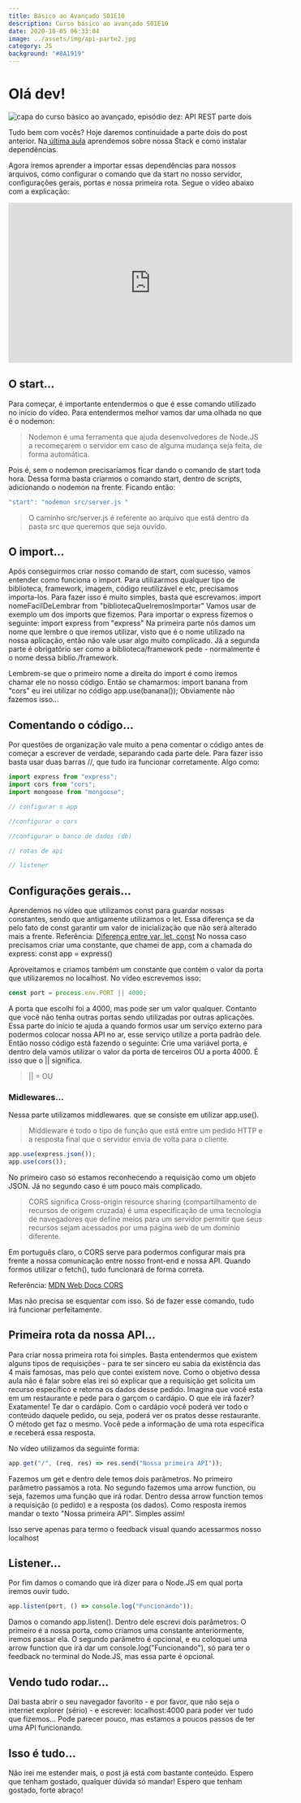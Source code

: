 ```yaml
---
title: Básico ao Avançado S01E10
description: Curso básico ao avançado S01E10
date: 2020-10-05 06:33:04
image: ../assets/img/api-parte2.jpg
category: JS
background: "#8A1919"
---
```

# Olá dev!

![capa do curso básico ao avançado, episódio dez: API REST parte dois](../assets/img/api-parte2.jpg)

Tudo bem com vocês? Hoje daremos continuidade a parte dois do post anterior. Na[ última aula](https://oladev.com.br/basico-ao-avancado-s01e09/) aprendemos sobre nossa Stack e como instalar dependências. 

Agora iremos aprender a importar essas dependências para nossos arquivos, como configurar o comando que da start no nosso servidor, configurações gerais, portas e nossa primeira rota. Segue o vídeo abaixo com a explicação:

<iframe width="560" height="315" src="https://www.youtube.com/embed/9Dac8e02gyw" frameborder="0" allow="accelerometer; autoplay; clipboard-write; encrypted-media; gyroscope; picture-in-picture" allowfullscreen></iframe>

## O start...

Para começar, é importante entendermos o que é esse comando utilizado no início do vídeo. Para entendermos melhor vamos dar uma olhada no que é o nodemon:

> Nodemon é uma ferramenta que ajuda desenvolvedores de Node.JS a recomeçarem o servidor em caso de alguma mudança seja feita, de forma automática.

Pois é, sem o nodemon precisaríamos ficar dando o comando de start toda hora. Dessa forma basta criarmos o comando start, dentro de scripts, adicionando o nodemon na frente. Ficando então:

```javascript
"start": "nodemon src/server.js "
```

> O caminho src/server.js é referente ao arquivo que está dentro da pasta src que queremos que seja ouvido.

## O import...

Após conseguirmos criar nosso comando de start, com sucesso, vamos entender como funciona o import. Para utilizarmos qualquer tipo de biblioteca, framework, imagem, código reutilizável e etc, precisamos importa-los. Para fazer isso é muito simples, basta que escrevamos: import nomeFacilDeLembrar from "bibliotecaQueIremosImportar"
Vamos usar de exemplo um dos imports que fizemos. Para importar o express fizemos o seguinte: import express from "express"
Na primeira parte nós damos um nome que lembre o que iremos utilizar, visto que é o nome utilizado na nossa aplicação, então não vale usar algo muito complicado. Já a segunda parte é obrigatório ser como a biblioteca/framework pede - normalmente é o nome dessa biblio./framework. 

Lembrem-se que o primeiro nome a direita do import é como iremos chamar ele no nosso código. Então se chamarmos: import banana from "cors" eu irei utilizar no código app.use(banana()); 
Obviamente não fazemos isso...

## Comentando o código...

Por questões de organização vale muito a pena comentar o código antes de começar a escrever de verdade, separando cada parte dele. Para fazer isso basta usar duas barras //, que tudo ira funcionar corretamente. Algo como:

```javascript
import express from "express";
import cors from "cors";
import mongoose from "mongoose";

// configurar o app

//configurar o cors

//configurar o banco de dados (db)

// rotas de api

// listener
```

## Configurações gerais...

Aprendemos no vídeo que utilizamos const para guardar nossas constantes, sendo que antigamente utilizamos o let. Essa diferença se da pelo fato de const garantir um valor de inicialização que não será alterado mais a frente. 
Referência: [Diferença entre var, let, const](https://www.alura.com.br/artigos/entenda-diferenca-entre-var-let-e-const-no-javascript)
No nossa caso precisamos criar uma constante, que chamei de app, com a chamada do express: const app = express()

Aproveitamos e criamos também um constante que contém o valor da porta que utilizaremos no localhost. No vídeo escrevemos isso:

```javascript
const port = process.env.PORT || 4000;
```

A porta que escolhi foi a 4000, mas pode ser um valor qualquer. Contanto que você não tenha outras portas sendo utilizadas por outras aplicações. Essa parte do início te ajuda a quando formos usar um serviço externo para podermos colocar nossa API no ar, esse serviço utilize a porta padrão dele. Então nosso código está fazendo o seguinte:
Crie uma variável porta, e dentro dela vamos utilizar o valor da porta de terceiros OU a porta 4000. É isso que o || significa.

> \|| = OU

### Midlewares...

Nessa parte utilizamos middlewares. que se consiste em utilizar app.use().

> Middleware é todo o tipo de função que está entre um pedido HTTP e a resposta final que o servidor envia de volta para o cliente.

```javascript
app.use(express.json());
app.use(cors());
```

No primeiro caso só estamos reconhecendo a requisição como um objeto JSON. Já no segundo caso é um pouco mais complicado. 

> CORS significa Cross-origin resource sharing (compartilhamento de recursos de origem cruzada) é uma especificação de uma tecnologia de navegadores que define meios para um servidor permitir que seus recursos sejam acessados por uma página web de um domínio diferente.

Em português claro, o CORS serve para podermos configurar mais pra frente a nossa comunicação entre nosso front-end e nossa API. Quando formos utilizar o fetch(), tudo funcionará de forma correta.

Referência: [MDN Web Docs CORS](https://developer.mozilla.org/pt-BR/docs/Web/HTTP/Controle_Acesso_CORS)

Mas não precisa se esquentar com isso. Só de fazer esse comando, tudo irá funcionar perfeitamente.

## Primeira rota da nossa API...

Para criar nossa primeira rota foi simples. Basta entendermos que existem alguns tipos de requisições - para te ser sincero eu sabia da existência das 4 mais famosas, mas pelo que contei existem nove. Como o objetivo dessa aula não é falar sobre elas irei só explicar que  a requisição get solicita um recurso específico e retorna os dados desse pedido. 
Imagina que você esta em um restaurante e pede para o garçom o cardápio. O que ele irá fazer? Exatamente! Te dar o cardápio. Com o cardápio você poderá ver todo o conteúdo daquele pedido, ou seja, poderá ver os pratos desse restaurante.
O método get faz o mesmo. Você pede a informação de uma rota específica e receberá essa resposta.

No vídeo utilizamos da seguinte forma:

```javascript
app.get("/", (req, res) => res.send("Nossa primeira API"));
```

Fazemos um get e dentro dele temos dois parâmetros. No primeiro parâmetro passamos a rota. No segundo fazemos uma arrow function, ou seja, fazemos uma função que irá rodar. Dentro dessa arrow function temos a requisição (o pedido) e a resposta (os dados). Como resposta iremos mandar o texto "Nossa primeira API". Simples assim! 

Isso serve apenas para termo o feedback visual quando acessarmos nosso localhost

## Listener...

Por fim damos o comando que irá dizer para o Node.JS em qual porta iremos ouvir tudo.

```javascript
app.listen(port, () => console.log("Funcionando"));

```
Damos o comando app.listen(). Dentro dele escrevi dois parâmetros:
 O primeiro é a nossa porta, como criamos uma constante anteriormente, iremos passar ela. O segundo parâmetro é opcional, e eu coloquei uma arrow function que irá dar um console.log("Funcionando"), só para ter o feedback no terminal do Node.JS, mas essa parte é opcional.

## Vendo tudo rodar...

Dai basta abrir o seu navegador favorito - e por favor, que não seja o internet explorer (sério) - e escrever: localhost:4000 para poder ver tudo que fizemos... Pode parecer pouco, mas estamos a poucos passos de ter uma API funcionando.

## Isso é tudo...

Não irei me estender mais, o post já está com bastante conteúdo. Espero que tenham gostado, qualquer dúvida só mandar! Espero que tenham gostado, forte abraço!

